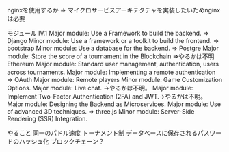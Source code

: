 nginxを使用するか => マイクロサービスアーキテクチャを実装したいためnginxは必要

モジュール
IV.1
Major module: Use a Framework to build the backend. => Django
Minor module: Use a framework or a toolkit to build the frontend. => bootstrap
Minor module: Use a database for the backend. => Postgre
Major module: Store the score of a tournament in the Blockchain =>やるかは不明　Ethereum
Major module: Standard user management, authentication, users across tournaments.
Major module: Implementing a remote authentication　=> OAuth
Major module: Remote players
Minor module: Game Customization Options.
Major module: Live chat. ->やるかは不明。
Major module: Implement Two-Factor Authentication (2FA) and JWT.->やるかは不明。
Major module: Designing the Backend as Microservices.
Major module: Use of advanced 3D techniques. => three.js
Minor module: Server-Side Rendering (SSR) Integration.

やること
同一のパドル速度
トーナメント制
データベースに保存されるパスワードのハッシュ化
ブロックチェーン？